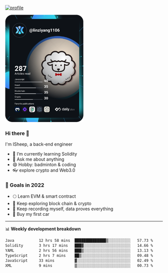 [![profile](http://img.codelin.xyz/hello-im-isheep.svg)](https://www.calligrapher.ai/)

<a href="https://app.daily.dev/linziyang1106"><img src="/devcard.png" width="250" alt="ISheep's Dev Card"/></a>

### Hi there 🐏

I'm ISheep, a back-end engineer

- 🔭 I’m currently learning Solidity
- 💬 Ask me about anything
- 😄 Hobby: badminton & coding
- 👓 explore crypto and Web3.0

### 🚀 Goals in 2022
+ 🌕 Learn EVM & smart contract
+ 🤔 Keep exploring block chain & crypto
+ 🐏 Keep recording myself, data proves everything
+ 🚗 Buy my first car

-------

📊 **Weekly development breakdown**
<!--START_SECTION:waka-->

```text
Java           12 hrs 58 mins  ██████████████▒░░░░░░░░░░   57.73 %
Solidity       3 hrs 17 mins   ███▓░░░░░░░░░░░░░░░░░░░░░   14.66 %
YAML           2 hrs 56 mins   ███▒░░░░░░░░░░░░░░░░░░░░░   13.13 %
TypeScript     2 hrs 7 mins    ██▒░░░░░░░░░░░░░░░░░░░░░░   09.48 %
JavaScript     33 mins         ▓░░░░░░░░░░░░░░░░░░░░░░░░   02.49 %
XML            9 mins          ▒░░░░░░░░░░░░░░░░░░░░░░░░   00.73 %
```

<!--END_SECTION:waka-->
